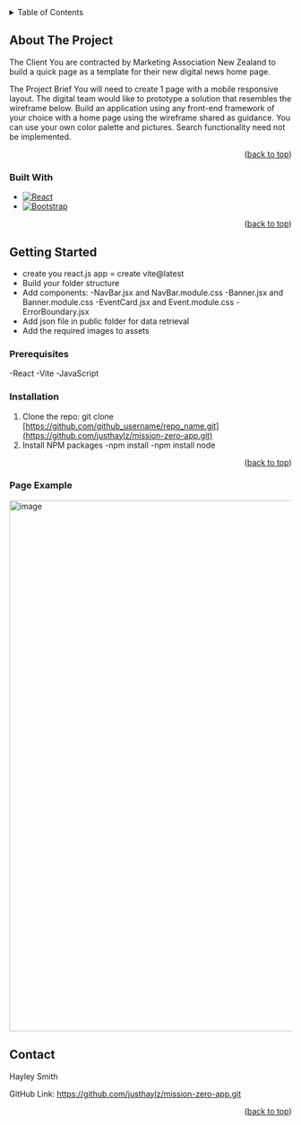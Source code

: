 <!-- TABLE OF CONTENTS -->
<details>
  <summary>Table of Contents</summary>
  <ol>
    <li>
      <a href="#about-the-project">About The Project</a>
      <ul>
        <li><a href="#built-with">Built With</a></li>
      </ul>
    </li>
    <li>
      <a href="#getting-started">Getting Started</a>
      <ul>
        <li><a href="#prerequisites">Prerequisites</a></li>
        <li><a href="#installation">Installation</a></li>
      </ul>
    </li>
    <li><a href="#contact">Contact</a></li>
    <li><a href="#acknowledgments">Acknowledgments</a></li>
  </ol>
</details>



<!-- ABOUT THE PROJECT -->
## About The Project

The Client
You are contracted by Marketing Association New Zealand to build a quick page as a template for their new digital news home page.

The Project Brief
You will need to create 1 page with a mobile responsive layout. 
The digital team would like to prototype a solution that resembles the wireframe below.
Build an application using any front-end framework of your choice with a home page using the wireframe shared as guidance.
You can use your own color palette and pictures.
Search functionality need not be implemented.

<p align="right">(<a href="#readme-top">back to top</a>)</p>



### Built With

* [![React][React.js]][React-url]
* [![Bootstrap][Bootstrap.com]][Bootstrap-url]

<p align="right">(<a href="#readme-top">back to top</a>)</p>



<!-- GETTING STARTED -->
## Getting Started

- create you react.js app = create vite@latest
- Build your folder structure
- Add components:
  -NavBar.jsx and NavBar.module.css
  -Banner.jsx and Banner.module.css
  -EventCard.jsx and Event.module.css
  -ErrorBoundary.jsx
- Add json file in public folder for data retrieval
- Add the required images to assets

### Prerequisites

-React
-Vite
-JavaScript

### Installation

1. Clone the repo:  git clone [https://github.com/github_username/repo_name.git](https://github.com/justhaylz/mission-zero-app.git)
2. Install NPM packages
   -npm install
   -npm install node

<p align="right">(<a href="#readme-top">back to top</a>)</p>

### Page Example

<img width="947" alt="image" src="https://github.com/justhaylz/mission-zero-app/assets/158859106/fd73c07c-4536-4eb5-a6b2-caf7f344f82a">

<!-- CONTACT -->
## Contact

Hayley Smith

GitHub Link: https://github.com/justhaylz/mission-zero-app.git

<p align="right">(<a href="#readme-top">back to top</a>)</p>



<!-- MARKDOWN LINKS & IMAGES -->
<!-- https://www.markdownguide.org/basic-syntax/#reference-style-links -->
[React.js]: https://img.shields.io/badge/React-20232A?style=for-the-badge&logo=react&logoColor=61DAFB
[React-url]: https://reactjs.org/
[Bootstrap.com]: https://img.shields.io/badge/Bootstrap-563D7C?style=for-the-badge&logo=bootstrap&logoColor=white
[Bootstrap-url]: https://getbootstrap.com
